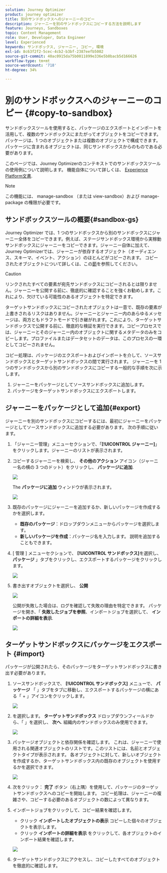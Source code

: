 ```yaml
---
solution: Journey Optimizer
product: journey optimizer
title: 別のサンドボックスへのジャーニーのコピー
description: ジャーニーを別のサンドボックスにコピーする方法を説明します
feature: Journeys, Sandboxes
topic: Content Management
role: User, Developer, Data Engineer
level: Experienced
keywords: サンドボックス, ジャーニー, コピー, 環境
exl-id: 8c63f2f2-5cec-4cb2-b3bf-2387eefb5002
source-git-commit: 40ac0915da75b0011899e336e5b0bacb5d166626
workflow-type: tm+mt
source-wordcount: '718'
ht-degree: 34%

---
```


# 別のサンドボックスへのジャーニーのコピー {#copy-to-sandbox}

<!--
>[!CONTEXTUALHELP]
>id="ajo_journey_copy_main"
>title="Copy a journey to another sandbox"
>abstract="Journey Optimizer allows you to copy an entire journey from one sandbox to another. For example, you can copy a journey from the Stage sandbox environment to your Production sandbox. In addition to the Journey itself, Journey Optimizer also copies most of the objects the journey depends on."

>[!CONTEXTUALHELP]
>id="ajo_journey_copy_sandbox_details"
>title="Sandbox details"
>abstract="Select the destination sandbox you want to copy the journey to. Only sandboxes within your organization are available."

>[!CONTEXTUALHELP]
>id="ajo_journey_copy_object_details"
>title="Object details"
>abstract="This is the journey you are going to copy."

>[!CONTEXTUALHELP]
>id="ajo_journey_copy_dependent_objects"
>title="Dependent objects"
>abstract="This is the list of associated objects used in the journey. This list displays the name, the object type, as well as the internal Journey Optimizer ID."
-->

サンドボックスツールを使用すると、パッケージのエクスポートとインポートを活用して、複数のサンドボックスにまたがってオブジェクトをコピーできます。 パッケージは、1 つのオブジェクトまたは複数のオブジェクトで構成できます。 パッケージに含まれるオブジェクトは、同じサンドボックスからのものである必要があります。

このページでは、Journey Optimizerのコンテキストでのサンドボックスツールの使用例について説明します。 機能自体について詳しくは、 [Experience Platform文書](https://experienceleague.adobe.com/docs/experience-platform/sandbox/ui/sandbox-tooling.html).

>[!NOTE]
>
>この機能には、 manage-sandbox （または view-sandbox）および manage-package の権限が必要です。

## サンドボックスツールの概要{#sandbox-gs}

Journey Optimizer では、1 つのサンドボックスから別のサンドボックスにジャーニー全体をコピーできます。例えば、ステージサンドボックス環境から実稼動サンドボックスにジャーニーをコピーできます。ジャーニー自体に加えて、Journey Optimizerでは、ジャーニーが依存するオブジェクト（オーディエンス、スキーマ、イベント、アクション）のほとんどがコピーされます。 コピーされたオブジェクトについて詳しくは、この[節](https://experienceleague.adobe.com/docs/experience-platform/sandbox/ui/sandbox-tooling.html#abobe-journey-optimizer-objects)を参照してください。

>[!CAUTION]
>
>リンクされたすべての要素が宛先サンドボックスにコピーされるとは限りません。ジャーニーを公開する前に、徹底的に確認することを強くお勧めします。これにより、欠けている可能性のあるオブジェクトを特定できます。

ターゲットサンドボックスにコピーされたオブジェクトは一意で、既存の要素が上書きされるリスクはありません。ジャーニーとジャーニー内のあらゆるメッセージは、両方ともドラフトモードで引き継がれます。これにより、ターゲットサンドボックスで公開する前に、徹底的な検証を実行できます。コピープロセスでは、ジャーニーとそのジャーニー内のオブジェクトに関するメタデータのみをコピーします。プロファイルまたはデータセットのデータは、このプロセスの一環としてコピーされません。

コピー処理は、パッケージのエクスポートおよびインポートを介して、ソースサンドボックスとターゲットサンドボックスの間で実行されます。 ジャーニーを 1 つのサンドボックスから別のサンドボックスにコピーする一般的な手順を次に示します。

1. ジャーニーをパッケージとしてソースサンドボックスに追加します。
1. パッケージをターゲットサンドボックスにエクスポートします。

## ジャーニーをパッケージとして追加{#export}

ジャーニーを別のサンドボックスにコピーするには、最初にジャーニーをパッケージとしてソースサンドボックスに追加する必要があります。 次の手順に従います。

1. 「ジャーニー管理」メニューセクションで、「**[!UICONTROL ジャーニー]**」をクリックします。ジャーニーのリストが表示されます。

1. コピーするジャーニーを検索し、 **その他のアクション** アイコン（ジャーニー名の横の 3 つのドット）をクリックし、 **パッケージに追加**.

   ![](assets/journey-sandbox1.png)

   The **パッケージに追加** ウィンドウが表示されます。

   ![](assets/journey-sandbox2.png)

1. 既存のパッケージにジャーニーを追加するか、新しいパッケージを作成するかを選択します。

   * **既存のパッケージ**：ドロップダウンメニューからパッケージを選択します。
   * **新しいパッケージを作成**：パッケージ名を入力します。 説明を追加することもできます。

1. [ 管理 ] メニューセクションで、 **[!UICONTROL サンドボックス]**&#x200B;を選択し、 **パッケージ** 」タブをクリックし、エクスポートするパッケージをクリックします。

   ![](assets/journey-sandbox3.png)

1. 書き出すオブジェクトを選択し、 **公開**

   ![](assets/journey-sandbox4.png)

   公開が失敗した場合は、ログを確認して失敗の理由を特定できます。 パッケージを開き、「 **失敗したジョブを参照**、インポートジョブを選択して、 **インポートの詳細を表示**.

   ![](assets/journey-sandbox9.png)

## ターゲットサンドボックスにパッケージをエクスポート {#import}

パッケージが公開されたら、そのパッケージをターゲットサンドボックスに書き出す必要があります。

1. ソースサンドボックスで、 **[!UICONTROL サンドボックス]** メニューで、 **パッケージ** 「 」タブをタブに移動し、エクスポートするパッケージの横にある「 + 」アイコンをクリックします。

   ![](assets/journey-sandbox5.png)

1. を選択します。 **ターゲットサンドボックス** ドロップダウンフィールドから、「 」を選択し、 **次へ**. 組織内のサンドボックスのみ使用できます。

   ![](assets/journey-sandbox6.png)

1. パッケージオブジェクトと依存関係を確認します。 これは、ジャーニーで使用される関連オブジェクトのリストです。このリストには、名前とオブジェクトタイプが表示されます。 各オブジェクトに対して、新しいオブジェクトを作成するか、ターゲットサンドボックス内の既存のオブジェクトを使用するかを選択できます。

   ![](assets/journey-sandbox7.png)

1. 次をクリック： **完了** ボタン（右上隅）を使用して、パッケージのターゲットサンドボックスへのコピーを開始します。 コピー処理は、ジャーニーの複雑さや、コピーする必要のあるオブジェクトの数によって異なります。

1. インポートジョブをクリックして、コピー結果を確認します。

   * クリック **インポートしたオブジェクトの表示** コピーした個々のオブジェクトを表示します。
   * クリック **インポートの詳細を表示** をクリックして、各オブジェクトのインポート結果を確認します。

   ![](assets/journey-sandbox8.png)

1. ターゲットサンドボックスにアクセスし、コピーしたすべてのオブジェクトを徹底的に確認します。
